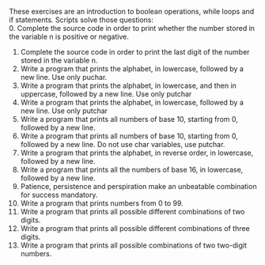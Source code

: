 These exercises are an introduction to boolean operations, while loops and if statements.
Scripts solve those questions:  
0. Complete the source code in order to print whether the number stored in the variable n is positive or negative.  
1.  Complete the source code in order to print the last digit of the number stored in the variable n.  
2. Write a program that prints the alphabet, in lowercase, followed by a new line. Use only puchar.  
3. Write a program that prints the alphabet, in lowercase, and then in uppercase, followed by a new line. Use only putchar  
4. Write a program that prints the alphabet, in lowercase, followed by a new line. Use only putchar  
5. Write a program that prints all numbers of base 10, starting from 0, followed by a new line.  
6. Write a program that prints all numbers of base 10, starting from 0, followed by a new line. Do not use char variables, use putchar.  
7. Write a program that prints the alphabet, in reverse order, in lowercase, followed by a new line.  
8. Write a program that prints all the numbers of base 16, in lowercase, followed by a new line.  
9. Patience, persistence and perspiration make an unbeatable combination for success mandatory.  
10. Write a program that prints numbers from 0 to 99.  
11. Write a program that prints all possible different combinations of two digits.  
12. Write a program that prints all possible different combinations of three digits.  
13. Write a program that prints all possible combinations of two two-digit numbers.  




